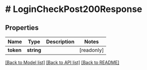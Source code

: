 # # LoginCheckPost200Response

## Properties

Name | Type | Description | Notes
------------ | ------------- | ------------- | -------------
**token** | **string** |  | [readonly]

[[Back to Model list]](../../README.md#models) [[Back to API list]](../../README.md#endpoints) [[Back to README]](../../README.md)
